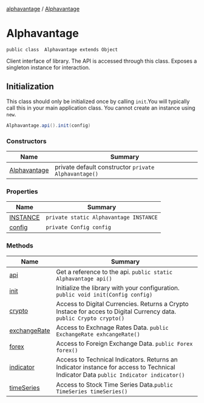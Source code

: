 [alphavantage](index.md) / [Alphavantage](#)

# Alphavantage

`public class  Alphavantage extends Object`

Client interface of library. The API is accessed through this class. Exposes a singleton instance for interaction.

## Initialization

This class should only be initialized once by calling `init`.You will typically call this in your main application class. You cannot create an instance using `new`.

```java
Alphavantage.api().init(config)
```

### Constructors

|Name|Summary|
|----|-------|
| [Alphavantage](#) | private default constructor `private Alphavantage()` |


### Properties

|Name|Summary|
|----|-------|
| [INSTANCE](#) | `private static Alphavantage INSTANCE` |
| [config](#) | `private Config config` |

### Methods

|Name|Summary|
|----|-------|
| [api](#) | Get a reference to the api. `public static Alphavantage api()` |
| [init](#) | Initialize the library with your configuration. `public void init(Config config)` |
| [crypto](#) | Access to Digital Currencies. Returns a Crypto Instace for acces to Digital Currency data. `public Crypto crypto()` |
| [exchangeRate](#) | Access to Exchnage Rates Data. `public ExchangeRate exhcangeRate()` |
| [forex](#) | Access to Foreign Exchange Data. `public Forex forex()` |
| [indicator](#) | Access to Technical Indicators. Returns an Indicator instance for access to Technical Indicator Data `public Indicator indicator()` |
| [timeSeries](#) | Access to Stock Time Series Data.`public TimeSeries timeSeries()` |
